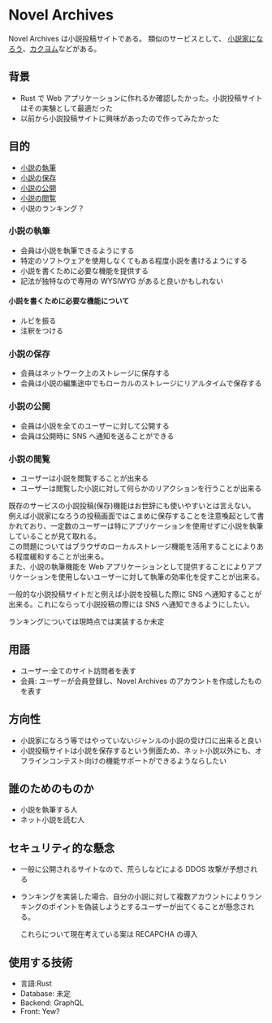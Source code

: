 # Novel Archives

Novel Archives は小説投稿サイトである。
類似のサービスとして、 [小説家になろう](https://syosetu.com/)、[カクヨム](https://kakuyomu.jp/)などがある。

## 背景

- Rust で Web アプリケーションに作れるか確認したかった。小説投稿サイトはその実験として最適だった
- 以前から小説投稿サイトに興味があったので作ってみたかった

## 目的

- [小説の執筆](#小説の執筆)
- [小説の保存](#小説の保存)
- [小説の公開](#小説の公開)
- [小説の閲覧](#小説の閲覧)
- 小説のランキング？

### 小説の執筆

- 会員は小説を執筆できるようにする
- 特定のソフトウェアを使用しなくてもある程度小説を書けるようにする
- 小説を書くために必要な機能を提供する
- 記法が独特なので専用の WYSIWYG があると良いかもしれない

#### 小説を書くために必要な機能について

- ルビを振る
- 注釈をつける

### 小説の保存

- 会員はネットワーク上のストレージに保存する
- 会員は小説の編集途中でもローカルのストレージにリアルタイムで保存する

### 小説の公開

- 会員は小説を全てのユーザーに対して公開する
- 会員は公開時に SNS へ通知を送ることができる

### 小説の閲覧

- ユーザーは小説を閲覧することが出来る
- ユーザーは閲覧した小説に対して何らかのリアクションを行うことが出来る

既存のサービスの小説投稿(保存)機能はお世辞にも使いやすいとは言えない。  
例えば小説家になろうの投稿画面ではこまめに保存することを注意喚起として書かれており、一定数のユーザーは特にアプリケーションを使用せずに小説を執筆していることが見て取れる。  
この問題についてはブラウザのローカルストレージ機能を活用することによりある程度緩和することが出来る。  
また、小説の執筆機能を Web アプリケーションとして提供することによりアプリケーションを使用しないユーザーに対して執筆の効率化を促すことが出来る。

一般的な小説投稿サイトだと例えば小説を投稿した際に SNS へ通知することが出来る。これにならって小説投稿の際には SNS へ通知できるようにしたい。

ランキングについては現時点では実装するか未定

## 用語

- ユーザー:全てのサイト訪問者を表す
- 会員: ユーザーが会員登録し、Novel Archives のアカウントを作成したものを表す

## 方向性

- 小説家になろう等ではやっていないジャンルの小説の受け口に出来ると良い
- 小説投稿サイトは小説を保存するという側面ため、ネット小説以外にも、オフラインコンテスト向けの機能サポートができるようならしたい

## 誰のためのものか

- 小説を執筆する人
- ネット小説を読む人

## セキュリティ的な懸念

- 一般に公開されるサイトなので、荒らしなどによる DDOS 攻撃が予想される
- ランキングを実装した場合、自分の小説に対して複数アカウントによりランキングのポイントを偽装しようとするユーザーが出てくることが懸念される。

  これらについて現在考えている案は RECAPCHA の導入

## 使用する技術

- 言語:Rust
- Database: 未定
- Backend: GraphQL
- Front: Yew?
